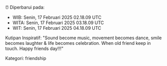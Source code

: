 ⏰ Diperbarui pada:
- WIB: Senin, 17 Februari 2025 02.18.09 UTC
- WITA: Senin, 17 Februari 2025 03.18.09 UTC
- WIT: Senin, 17 Februari 2025 04.18.09 UTC

Kutipan Inspiratif:
"Sound become music, movement becomes dance, smile becomes laughter & life becomes celebration. When old friend keep in touch. Happy friends day!!!"


Kategori: friendship

